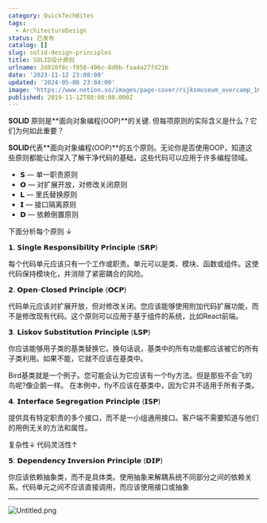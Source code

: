 ```yaml
---
category: QuickTechBites
tags:
  - ArchitectureDesign
status: 已发布
catalog: []
slug: solid-design-principles
title: SOLID设计原则
urlname: 2d810f8c-f950-406c-8d0b-faa4a27fd21b
date: '2023-11-12 23:08:00'
updated: '2024-05-08 23:04:00'
image: 'https://www.notion.so/images/page-cover/rijksmuseum_avercamp_1620.jpg'
published: 2019-11-12T08:00:00.000Z
---
```


**SOLID** 原则是**面向对象编程(OOP)**的关键. 但每项原则的实际含义是什么？它们为何如此重要？


**SOLID**代表**面向对象编程(OOP)**的五个原则。无论你是否使用OOP，知道这些原则都能让你深入了解干净代码的基础，这些代码可以应用于许多编程领域。

- 𝗦 — 单一职责原则
- 𝗢 — 对扩展开放，对修改关闭原则
- 𝗟 — 里氏替换原则
- 𝗜 — 接口隔离原则
- 𝗗 — 依赖倒置原则

下面分析每个原则 ↓


𝟭. 𝗦𝗶𝗻𝗴𝗹𝗲 𝗥𝗲𝘀𝗽𝗼𝗻𝘀𝗶𝗯𝗶𝗹𝗶𝘁𝘆 𝗣𝗿𝗶𝗻𝗰𝗶𝗽𝗹𝗲 (𝗦𝗥𝗣)


每个代码单元应该只有一个工作或职责。单元可以是类、模块、函数或组件。这使代码保持模块化，并消除了紧密耦合的风险。


𝟮. 𝗢𝗽𝗲𝗻-𝗖𝗹𝗼𝘀𝗲𝗱 𝗣𝗿𝗶𝗻𝗰𝗶𝗽𝗹𝗲 (𝗢𝗖𝗣)


代码单元应该对扩展开放，但对修改关闭。您应该能够使用附加代码扩展功能，而不是修改现有代码。这个原则可以应用于基于组件的系统，比如React前端。


𝟯. 𝗟𝗶𝘀𝗸𝗼𝘃 𝗦𝘂𝗯𝘀𝘁𝗶𝘁𝘂𝘁𝗶𝗼𝗻 𝗣𝗿𝗶𝗻𝗰𝗶𝗽𝗹𝗲 (𝗟𝗦𝗣)


你应该能够用子类的基类替换它。换句话说，基类中的所有功能都应该被它的所有子类利用。如果不能，它就不应该在基类中。


Bird基类就是一个例子。您可能会认为它应该有一个fly方法。但是那些不会飞的鸟呢?像企鹅一样。
在本例中，fly不应该在基类中，因为它并不适用于所有子类。


𝟰. 𝗜𝗻𝘁𝗲𝗿𝗳𝗮𝗰𝗲 𝗦𝗲𝗴𝗿𝗲𝗴𝗮𝘁𝗶𝗼𝗻 𝗣𝗿𝗶𝗻𝗰𝗶𝗽𝗹𝗲 (𝗜𝗦𝗣)


提供具有特定职责的多个接口，而不是一小组通用接口。客户端不需要知道与他们的用例无关的方法和属性。


复杂性↓
代码灵活性↑


𝟱. 𝗗𝗲𝗽𝗲𝗻𝗱𝗲𝗻𝗰𝘆 𝗜𝗻𝘃𝗲𝗿𝘀𝗶𝗼𝗻 𝗣𝗿𝗶𝗻𝗰𝗶𝗽𝗹𝗲 (𝗗𝗜𝗣)


你应该依赖抽象类，而不是具体类。使用抽象来解耦系统不同部分之间的依赖关系。代码单元之间不应该直接调用，而应该使用接口或抽象


---


![Untitled.png](https://prod-files-secure.s3.us-west-2.amazonaws.com/5d24fe63-e567-4804-86f9-9fdc62e13082/6fc4afd3-478b-4aaf-9884-0a3f8e406a71/Untitled.png?X-Amz-Algorithm=AWS4-HMAC-SHA256&X-Amz-Content-Sha256=UNSIGNED-PAYLOAD&X-Amz-Credential=ASIAZI2LB466XZKOUFRF%2F20250208%2Fus-west-2%2Fs3%2Faws4_request&X-Amz-Date=20250208T213303Z&X-Amz-Expires=3600&X-Amz-Security-Token=IQoJb3JpZ2luX2VjEH4aCXVzLXdlc3QtMiJIMEYCIQDMtwEemglZ7xssFEJPD0IWY5Lx%2B9Ss9QcPvIvVP919LwIhAN%2Bx2c9FIDMbS8xjUUlufXA5jFcCQI%2FGMl%2FOkowqgTRsKogECJf%2F%2F%2F%2F%2F%2F%2F%2F%2F%2FwEQABoMNjM3NDIzMTgzODA1Igyc%2F0DlBp1HfWTSQTQq3APwX0yK6QqzTSPffHZVd1734fpZ5Oydzr0Zs4Xnr15Ulbg1SeWs5hE2y81BO89aR%2FQvPkuQyzmLnWBqD%2Bgf2EK1bdbWCTxwebAzTRLBrTeVFqr%2BQ3j%2BpQW7C3N78zd1I71V4rtWuYZNrjzrA1%2BnrArulYdzuTApf2VwSkD32J3%2FVsHIEsGhPJ0rmYi%2Fuug%2FPKCYJFJ5UA0WGLouKHV1vLTwzaxP3UofshtF8TsRbaUmHvx1e%2B7ErxTgU8393auCrsQITAoIbuSuL%2FYTkJW%2B1u653I38aHoqRFEKfH5p%2B%2BYGEPBI6C17Par15FlxigCkOyVno0qyerPkqOXdgvreg4h4S3V7G%2BPcWd3WJIZbO2sSoI1Fnx%2BUy1YPJMMZLCf05ckrvugXl2QVjC6ia1ZC3uuLi1UY85rOGWxipl%2F2kkknMfyox82cGzuVIltxqRzNt53vFJb1q89R6IKNE7zWSNekHeRbvibDa1jSxMTaPAwr9s2m3wiTQYRkCI57WhLNAuXVvGtwtTO%2BDQwPUKEUOUVo%2BnWji7dROcrjd9LhRpOR%2BAfHa%2Btqg8Qr8918HXrcyM9YdJtxb%2B7GYPkGZB5Olsnrrjh7nQw1e1MIaHRP2N78SK5hlSrXSlc4msO4YTDAl5%2B9BjqkAWHDUrrPqHanfSSLWKrM63MBecIgYA7IwPrwElPOBRrTobDXPSGj4uyeSJgc6QhT8bnzJDQvUIM9wlu%2BVr2P3kJUxVZ3LKr%2BUpisa%2BzO1O1Ogb1P8KPBy2wlCGZa1JUuqUSGvA1QZvHVvnbJKhYojEadvmMDAV4DEZTvXB98nP80ocQsOTI9feDu5YkHOJS3fSE7Rf3mllvudwwR7Fp4escpmkTx&X-Amz-Signature=834853e2d9b35b164a0d5cc6ab5534daec93c1be0ea5e9962efb2efad809f915&X-Amz-SignedHeaders=host&x-id=GetObject)

